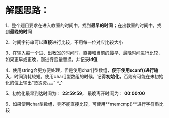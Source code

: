# 解题思路：

1、整个题目要求在进入教室的时间中，找到**最早的时间**；在出教室的时间中，找到**最晚的时间**

2、时间字符串可以**直接**进行比较，不用每一位对应比较大小

3、在输入每一个进、出教室的时间时，直接和当前的最早、最晚时间进行比较，如果更早或更晚，则进行变量替换，并记录**id值**

4、使用string会更方便处理，但是使用char[]型数组，**便于使用scanf()进行输入**，时间消耗较短。使用char[]型数组的时候，记得**初始化**，否则有可能在未初始化的位上输出“烫烫烫。。。” ^_^

5、初始化最早到达时间为： **23:59:59**， 最晚离开时间为： **00:00:00** 

6、如果使用char型数组，则不能直接比较，可使用**memcmp()**进行字符串比较

 